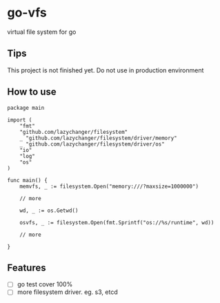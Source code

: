 # go-vfs
virtual file system for go

## Tips
This project is not finished yet. Do not use in production environment

## How to use

```golang
package main

import (
	"fmt"
	"github.com/lazychanger/filesystem"
	_ "github.com/lazychanger/filesystem/driver/memory"
	_ "github.com/lazychanger/filesystem/driver/os"
	"io"
	"log"
	"os"
)

func main() {
	memvfs, _ := filesystem.Open("memory:///?maxsize=1000000")
	
	// more 

	wd, _ := os.Getwd()
	
	osvfs, _ := filesystem.Open(fmt.Sprintf("os://%s/runtime", wd))

	// more

}

```

## Features

- [ ] go test cover 100%
- [ ] more filesystem driver. eg. s3, etcd